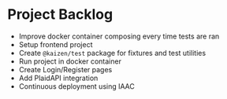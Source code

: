 # Project Backlog

- Improve docker container composing every time tests are ran
- Setup frontend project
- Create `@kaizen/test` package for fixtures and test utilities
- Run project in docker container
- Create Login/Register pages
- Add PlaidAPI integration
- Continuous deployment using IAAC
